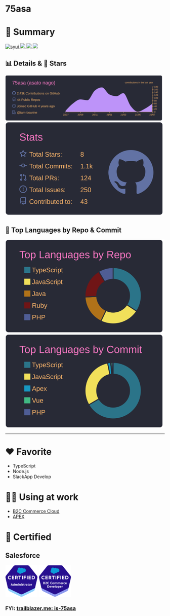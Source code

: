 # 75asa

# 👀 Summary

<p align="left">
  <a href="https://github.com/75asa/75asa/">
    <img src="https://komarev.com/ghpvc/?username=75asa&color=blueviolet" alt="syui" />
  </a>
  <a href="http://twitter.com/75asa_ja">
    <img height="20" src="https://img.shields.io/twitter/follow/75asa_ja?label=Twitter&logo=twitter&style=flat" />
  </a>
  <a href="https://github.com/75asa">
    <img height="20" src="https://img.shields.io/github/followers/75asa?label=follow&logo=github&style=flat" />
  </a>
  <a href="http://qiita.com/75asa">
    <img height="20" src="https://qiita-badge.apiapi.app/s/75asa/contributions.svg" />
  </a>
</p>

## 📊 Details & 🌟 Stars

[![](https://raw.githubusercontent.com/75asa/75asa/master/profile-summary-card-output/dracula/0-profile-details.svg)](https://github.com/vn7n24fzkq/github-profile-summary-cards) [![](https://raw.githubusercontent.com/75asa/75asa/master/profile-summary-card-output/dracula/3-stats.svg)](https://github.com/vn7n24fzkq/github-profile-summary-cards)


## 🥇 Top Languages by Repo & Commit

[![](https://raw.githubusercontent.com/75asa/75asa/master/profile-summary-card-output/dracula/1-repos-per-language.svg)](https://github.com/vn7n24fzkq/github-profile-summary-cards) [![](https://raw.githubusercontent.com/75asa/75asa/master/profile-summary-card-output/dracula/2-most-commit-language.svg)](https://github.com/vn7n24fzkq/github-profile-summary-cards)

---

# ❤️ Favorite
- TypeScript
- Node.js
- SlackApp Develop

# 🕴🏾 Using at work
- [B2C Commerce Cloud](https://www.salesforce.com/products/commerce-cloud/ecommerce/)
- [APEX](https://developer.salesforce.com/docs/atlas.apexcode.meta/apexcode/apex_intro_what_is_apex.htm)

# 🏅 Certified

## Salesforce

<img src="https://raw.githubusercontent.com/75asa/75asa/master/images/salesforce/SF-Certified_Administrator.png" height="100" alt="Salesforce Certified Administrator">

<img src="https://raw.githubusercontent.com/75asa/75asa/master/images/salesforce/SF-Certified_B2C-Commerce-Developer.png" height="100" alt="Salesforce B2C Commerce Developer">

### FYI: [trailblazer.me: is-75asa](https://trailblazer.me/id/is-75asa)